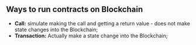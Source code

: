 ## Ways to run contracts on Blockchain

* **Call:** simulate making the call and getting a return value - does not make state changes into the Blockchain;
* **Transaction:** Actually make a state change into the Blockchain;

